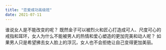 ```yaml
---
title: "恋爱成功高级班"
date: 2021-07-11
---
```


谁说女人是不能改变的呢？
既然金子可以被烈火和匠心打造成可人、尺度可心的戒指和耳环，女人为什么不能被男人的热情和爱心塑造的更加完美和动人呢？
如果男人只是希望拂去女人脸上的浮沉，女人也不会拒绝让自己变得更加美丽。
